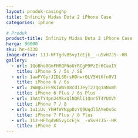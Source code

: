 ```yaml
---
layout: produk-casinghp
title: Infinity Midas Dota 2 iPhone Case
categories: iphone

# Produk
product-title: Infinity Midas Dota 2 iPhone Case
harga: 90000
sku: hn-4338
image-drive: 11J-HFTgdvB5vyIcEjk__-uSvH7J5--HR
gallery:
  - url: 1QoBho0GmFHRQPNoUrRCgP9PzIr6CauIY
    title: iPhone 5 / 5s / SE
  - url: 1awFYGyrJIDLSBrsHOnwr0LV5WtGfn0V1
    title: iPhone 6 / 6s
  - url: 1WWgG7EEVKIWm508cd1JeyT27qq1nNumh
    title: iPhone 6 Plus / 6s Plus
  - url: 1hAtTY4pnJ4MkxQlNQRli1Qnr5T4YUXVh
    title: iPhone 7 / 8
  - url: 1u1iUv_YhHfWYNppDzYQ9Uqdl5AYeOsGo
    title: iPhone 7 Plus / 8 Plus
  - url: 11J-HFTgdvB5vyIcEjk__-uSvH7J5--HR
    title: iPhone X
---
```

